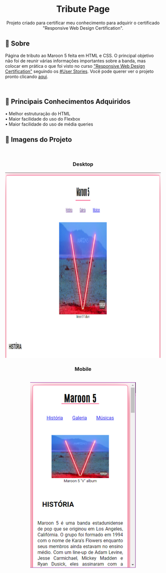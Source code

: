 <h1 align="center">Tribute Page</h1>

<p align="center"> Projeto criado para certificar meu conhecimento para adquirir o certificado "Responsive Web Design Certification".
    <br> 
</p>

## 🧐 Sobre
<p>
    Página de tributo ao Maroon 5 feita em HTML e CSS. O principal objetivo não foi de reunir várias informações importantes sobre a banda, mas colocar em prática o que foi visto no curso <a href="https://www.freecodecamp.org/learn/responsive-web-design">"Responsive Web Design Certification"</a> seguindo os <a href="https://www.freecodecamp.org/learn/responsive-web-design/responsive-web-design-projects/build-a-tribute-page"> #User Stories</a>. Você pode querer ver o projeto pronto clicando <a href="https://quagliato98.github.io/tribute_page/">aqui</a>.
</p>

<br>

## 🧐 Principais Conhecimentos Adquiridos
<p>
    • Melhor estruturação do HTML<br>
    • Maior facilidade do uso do Flexbox<br>
    • Maior facilidade do uso de média queries<br>
</p>

## 🧐 Imagens do Projeto
<br>
<div align="center">
<h3><strong>Desktop</strong></h3>

<img src="screenshots\desktop_screenshot.png" alt="desktop version of the project" height="600px">

<br>

<h3><strong>Mobile</strong></h3>

<br>

<img src="screenshots\mobile_screenshot.png" alt="mobile version of the project" height="600px">

</div>

